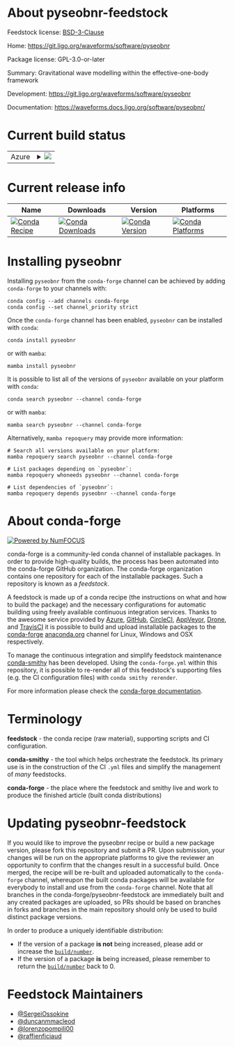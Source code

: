 About pyseobnr-feedstock
========================

Feedstock license: [BSD-3-Clause](https://github.com/conda-forge/pyseobnr-feedstock/blob/main/LICENSE.txt)

Home: https://git.ligo.org/waveforms/software/pyseobnr

Package license: GPL-3.0-or-later

Summary: Gravitational wave modelling within the effective-one-body framework

Development: https://git.ligo.org/waveforms/software/pyseobnr

Documentation: https://waveforms.docs.ligo.org/software/pyseobnr/

Current build status
====================


<table>
    
  <tr>
    <td>Azure</td>
    <td>
      <details>
        <summary>
          <a href="https://dev.azure.com/conda-forge/feedstock-builds/_build/latest?definitionId=19091&branchName=main">
            <img src="https://dev.azure.com/conda-forge/feedstock-builds/_apis/build/status/pyseobnr-feedstock?branchName=main">
          </a>
        </summary>
        <table>
          <thead><tr><th>Variant</th><th>Status</th></tr></thead>
          <tbody><tr>
              <td>linux_64_python3.10.____cpython</td>
              <td>
                <a href="https://dev.azure.com/conda-forge/feedstock-builds/_build/latest?definitionId=19091&branchName=main">
                  <img src="https://dev.azure.com/conda-forge/feedstock-builds/_apis/build/status/pyseobnr-feedstock?branchName=main&jobName=linux&configuration=linux%20linux_64_python3.10.____cpython" alt="variant">
                </a>
              </td>
            </tr><tr>
              <td>linux_64_python3.11.____cpython</td>
              <td>
                <a href="https://dev.azure.com/conda-forge/feedstock-builds/_build/latest?definitionId=19091&branchName=main">
                  <img src="https://dev.azure.com/conda-forge/feedstock-builds/_apis/build/status/pyseobnr-feedstock?branchName=main&jobName=linux&configuration=linux%20linux_64_python3.11.____cpython" alt="variant">
                </a>
              </td>
            </tr><tr>
              <td>linux_64_python3.12.____cpython</td>
              <td>
                <a href="https://dev.azure.com/conda-forge/feedstock-builds/_build/latest?definitionId=19091&branchName=main">
                  <img src="https://dev.azure.com/conda-forge/feedstock-builds/_apis/build/status/pyseobnr-feedstock?branchName=main&jobName=linux&configuration=linux%20linux_64_python3.12.____cpython" alt="variant">
                </a>
              </td>
            </tr><tr>
              <td>linux_64_python3.9.____cpython</td>
              <td>
                <a href="https://dev.azure.com/conda-forge/feedstock-builds/_build/latest?definitionId=19091&branchName=main">
                  <img src="https://dev.azure.com/conda-forge/feedstock-builds/_apis/build/status/pyseobnr-feedstock?branchName=main&jobName=linux&configuration=linux%20linux_64_python3.9.____cpython" alt="variant">
                </a>
              </td>
            </tr><tr>
              <td>osx_64_python3.10.____cpython</td>
              <td>
                <a href="https://dev.azure.com/conda-forge/feedstock-builds/_build/latest?definitionId=19091&branchName=main">
                  <img src="https://dev.azure.com/conda-forge/feedstock-builds/_apis/build/status/pyseobnr-feedstock?branchName=main&jobName=osx&configuration=osx%20osx_64_python3.10.____cpython" alt="variant">
                </a>
              </td>
            </tr><tr>
              <td>osx_64_python3.11.____cpython</td>
              <td>
                <a href="https://dev.azure.com/conda-forge/feedstock-builds/_build/latest?definitionId=19091&branchName=main">
                  <img src="https://dev.azure.com/conda-forge/feedstock-builds/_apis/build/status/pyseobnr-feedstock?branchName=main&jobName=osx&configuration=osx%20osx_64_python3.11.____cpython" alt="variant">
                </a>
              </td>
            </tr><tr>
              <td>osx_64_python3.12.____cpython</td>
              <td>
                <a href="https://dev.azure.com/conda-forge/feedstock-builds/_build/latest?definitionId=19091&branchName=main">
                  <img src="https://dev.azure.com/conda-forge/feedstock-builds/_apis/build/status/pyseobnr-feedstock?branchName=main&jobName=osx&configuration=osx%20osx_64_python3.12.____cpython" alt="variant">
                </a>
              </td>
            </tr><tr>
              <td>osx_64_python3.9.____cpython</td>
              <td>
                <a href="https://dev.azure.com/conda-forge/feedstock-builds/_build/latest?definitionId=19091&branchName=main">
                  <img src="https://dev.azure.com/conda-forge/feedstock-builds/_apis/build/status/pyseobnr-feedstock?branchName=main&jobName=osx&configuration=osx%20osx_64_python3.9.____cpython" alt="variant">
                </a>
              </td>
            </tr><tr>
              <td>osx_arm64_python3.10.____cpython</td>
              <td>
                <a href="https://dev.azure.com/conda-forge/feedstock-builds/_build/latest?definitionId=19091&branchName=main">
                  <img src="https://dev.azure.com/conda-forge/feedstock-builds/_apis/build/status/pyseobnr-feedstock?branchName=main&jobName=osx&configuration=osx%20osx_arm64_python3.10.____cpython" alt="variant">
                </a>
              </td>
            </tr><tr>
              <td>osx_arm64_python3.11.____cpython</td>
              <td>
                <a href="https://dev.azure.com/conda-forge/feedstock-builds/_build/latest?definitionId=19091&branchName=main">
                  <img src="https://dev.azure.com/conda-forge/feedstock-builds/_apis/build/status/pyseobnr-feedstock?branchName=main&jobName=osx&configuration=osx%20osx_arm64_python3.11.____cpython" alt="variant">
                </a>
              </td>
            </tr><tr>
              <td>osx_arm64_python3.12.____cpython</td>
              <td>
                <a href="https://dev.azure.com/conda-forge/feedstock-builds/_build/latest?definitionId=19091&branchName=main">
                  <img src="https://dev.azure.com/conda-forge/feedstock-builds/_apis/build/status/pyseobnr-feedstock?branchName=main&jobName=osx&configuration=osx%20osx_arm64_python3.12.____cpython" alt="variant">
                </a>
              </td>
            </tr><tr>
              <td>osx_arm64_python3.9.____cpython</td>
              <td>
                <a href="https://dev.azure.com/conda-forge/feedstock-builds/_build/latest?definitionId=19091&branchName=main">
                  <img src="https://dev.azure.com/conda-forge/feedstock-builds/_apis/build/status/pyseobnr-feedstock?branchName=main&jobName=osx&configuration=osx%20osx_arm64_python3.9.____cpython" alt="variant">
                </a>
              </td>
            </tr>
          </tbody>
        </table>
      </details>
    </td>
  </tr>
</table>

Current release info
====================

| Name | Downloads | Version | Platforms |
| --- | --- | --- | --- |
| [![Conda Recipe](https://img.shields.io/badge/recipe-pyseobnr-green.svg)](https://anaconda.org/conda-forge/pyseobnr) | [![Conda Downloads](https://img.shields.io/conda/dn/conda-forge/pyseobnr.svg)](https://anaconda.org/conda-forge/pyseobnr) | [![Conda Version](https://img.shields.io/conda/vn/conda-forge/pyseobnr.svg)](https://anaconda.org/conda-forge/pyseobnr) | [![Conda Platforms](https://img.shields.io/conda/pn/conda-forge/pyseobnr.svg)](https://anaconda.org/conda-forge/pyseobnr) |

Installing pyseobnr
===================

Installing `pyseobnr` from the `conda-forge` channel can be achieved by adding `conda-forge` to your channels with:

```
conda config --add channels conda-forge
conda config --set channel_priority strict
```

Once the `conda-forge` channel has been enabled, `pyseobnr` can be installed with `conda`:

```
conda install pyseobnr
```

or with `mamba`:

```
mamba install pyseobnr
```

It is possible to list all of the versions of `pyseobnr` available on your platform with `conda`:

```
conda search pyseobnr --channel conda-forge
```

or with `mamba`:

```
mamba search pyseobnr --channel conda-forge
```

Alternatively, `mamba repoquery` may provide more information:

```
# Search all versions available on your platform:
mamba repoquery search pyseobnr --channel conda-forge

# List packages depending on `pyseobnr`:
mamba repoquery whoneeds pyseobnr --channel conda-forge

# List dependencies of `pyseobnr`:
mamba repoquery depends pyseobnr --channel conda-forge
```


About conda-forge
=================

[![Powered by
NumFOCUS](https://img.shields.io/badge/powered%20by-NumFOCUS-orange.svg?style=flat&colorA=E1523D&colorB=007D8A)](https://numfocus.org)

conda-forge is a community-led conda channel of installable packages.
In order to provide high-quality builds, the process has been automated into the
conda-forge GitHub organization. The conda-forge organization contains one repository
for each of the installable packages. Such a repository is known as a *feedstock*.

A feedstock is made up of a conda recipe (the instructions on what and how to build
the package) and the necessary configurations for automatic building using freely
available continuous integration services. Thanks to the awesome service provided by
[Azure](https://azure.microsoft.com/en-us/services/devops/), [GitHub](https://github.com/),
[CircleCI](https://circleci.com/), [AppVeyor](https://www.appveyor.com/),
[Drone](https://cloud.drone.io/welcome), and [TravisCI](https://travis-ci.com/)
it is possible to build and upload installable packages to the
[conda-forge](https://anaconda.org/conda-forge) [anaconda.org](https://anaconda.org/)
channel for Linux, Windows and OSX respectively.

To manage the continuous integration and simplify feedstock maintenance
[conda-smithy](https://github.com/conda-forge/conda-smithy) has been developed.
Using the ``conda-forge.yml`` within this repository, it is possible to re-render all of
this feedstock's supporting files (e.g. the CI configuration files) with ``conda smithy rerender``.

For more information please check the [conda-forge documentation](https://conda-forge.org/docs/).

Terminology
===========

**feedstock** - the conda recipe (raw material), supporting scripts and CI configuration.

**conda-smithy** - the tool which helps orchestrate the feedstock.
                   Its primary use is in the construction of the CI ``.yml`` files
                   and simplify the management of *many* feedstocks.

**conda-forge** - the place where the feedstock and smithy live and work to
                  produce the finished article (built conda distributions)


Updating pyseobnr-feedstock
===========================

If you would like to improve the pyseobnr recipe or build a new
package version, please fork this repository and submit a PR. Upon submission,
your changes will be run on the appropriate platforms to give the reviewer an
opportunity to confirm that the changes result in a successful build. Once
merged, the recipe will be re-built and uploaded automatically to the
`conda-forge` channel, whereupon the built conda packages will be available for
everybody to install and use from the `conda-forge` channel.
Note that all branches in the conda-forge/pyseobnr-feedstock are
immediately built and any created packages are uploaded, so PRs should be based
on branches in forks and branches in the main repository should only be used to
build distinct package versions.

In order to produce a uniquely identifiable distribution:
 * If the version of a package **is not** being increased, please add or increase
   the [``build/number``](https://docs.conda.io/projects/conda-build/en/latest/resources/define-metadata.html#build-number-and-string).
 * If the version of a package **is** being increased, please remember to return
   the [``build/number``](https://docs.conda.io/projects/conda-build/en/latest/resources/define-metadata.html#build-number-and-string)
   back to 0.

Feedstock Maintainers
=====================

* [@SergeiOssokine](https://github.com/SergeiOssokine/)
* [@duncanmmacleod](https://github.com/duncanmmacleod/)
* [@lorenzopompili00](https://github.com/lorenzopompili00/)
* [@raffienficiaud](https://github.com/raffienficiaud/)

